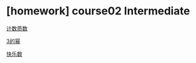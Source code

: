# \[homework] course02 Intermediate

[计数质数](https://leetcode-cn.com/leetbook/read/top-interview-questions-easy/xnzlu6/)

[3的幂](https://leetcode-cn.com/leetbook/read/top-interview-questions-easy/xnsdi2/)

[快乐数](https://leetcode-cn.com/leetbook/read/top-interview-questions-medium/xw99u7/)
